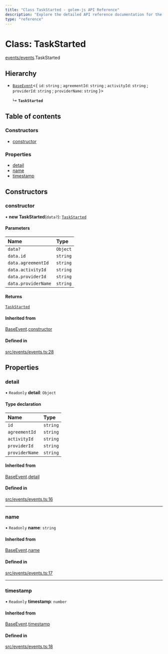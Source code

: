 ```yaml
---
title: "Class TaskStarted - golem-js API Reference"
description: "Explore the detailed API reference documentation for the Class TaskStarted within the golem-js SDK for the Golem Network."
type: "reference"
---
```

# Class: TaskStarted

[events/events](../modules/events_events).TaskStarted

## Hierarchy

- [`BaseEvent`](events_events.BaseEvent)\<\{ `id`: `string` ; `agreementId`: `string` ; `activityId`: `string` ; `providerId`: `string` ; `providerName`: `string`  }\>

  ↳ **`TaskStarted`**

## Table of contents

### Constructors

- [constructor](events_events.TaskStarted#constructor)

### Properties

- [detail](events_events.TaskStarted#detail)
- [name](events_events.TaskStarted#name)
- [timestamp](events_events.TaskStarted#timestamp)

## Constructors

### constructor

• **new TaskStarted**(`data?`): [`TaskStarted`](events_events.TaskStarted)

#### Parameters

| Name | Type |
| :------ | :------ |
| `data?` | `Object` |
| `data.id` | `string` |
| `data.agreementId` | `string` |
| `data.activityId` | `string` |
| `data.providerId` | `string` |
| `data.providerName` | `string` |

#### Returns

[`TaskStarted`](events_events.TaskStarted)

#### Inherited from

[BaseEvent](events_events.BaseEvent).[constructor](events_events.BaseEvent#constructor)

#### Defined in

[src/events/events.ts:28](https://github.com/golemfactory/golem-js/blob/effec9a/src/events/events.ts#L28)

## Properties

### detail

• `Readonly` **detail**: `Object`

#### Type declaration

| Name | Type |
| :------ | :------ |
| `id` | `string` |
| `agreementId` | `string` |
| `activityId` | `string` |
| `providerId` | `string` |
| `providerName` | `string` |

#### Inherited from

[BaseEvent](events_events.BaseEvent).[detail](events_events.BaseEvent#detail)

#### Defined in

[src/events/events.ts:16](https://github.com/golemfactory/golem-js/blob/effec9a/src/events/events.ts#L16)

___

### name

• `Readonly` **name**: `string`

#### Inherited from

[BaseEvent](events_events.BaseEvent).[name](events_events.BaseEvent#name)

#### Defined in

[src/events/events.ts:17](https://github.com/golemfactory/golem-js/blob/effec9a/src/events/events.ts#L17)

___

### timestamp

• `Readonly` **timestamp**: `number`

#### Inherited from

[BaseEvent](events_events.BaseEvent).[timestamp](events_events.BaseEvent#timestamp)

#### Defined in

[src/events/events.ts:18](https://github.com/golemfactory/golem-js/blob/effec9a/src/events/events.ts#L18)
